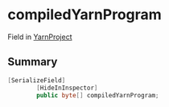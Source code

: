 # compiledYarnProgram

Field in [YarnProject](/api/csharp/yarn.unity.yarnproject.md)

## Summary



```csharp
[SerializeField]
        [HideInInspector]
        public byte[] compiledYarnProgram;
```

